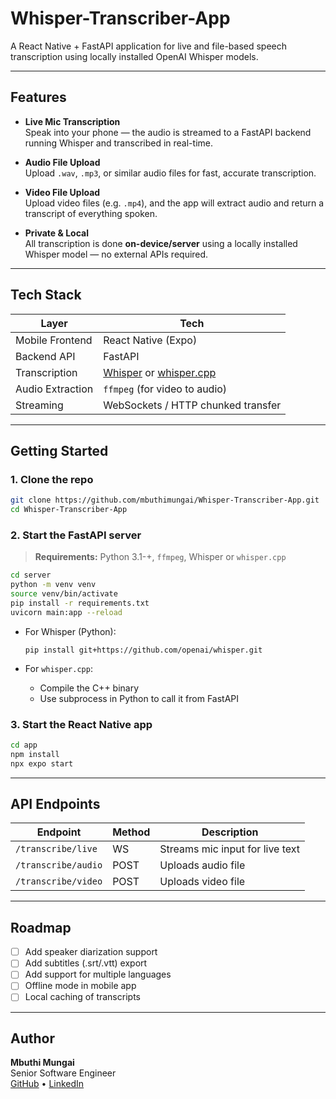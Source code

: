 # Whisper-Transcriber-App
A React Native + FastAPI application for live and file-based speech transcription using locally installed OpenAI Whisper models.

---

##  Features

- **Live Mic Transcription**  
  Speak into your phone — the audio is streamed to a FastAPI backend running Whisper and transcribed in real-time.

- **Audio File Upload**  
  Upload `.wav`, `.mp3`, or similar audio files for fast, accurate transcription.

- **Video File Upload**  
  Upload video files (e.g. `.mp4`), and the app will extract audio and return a transcript of everything spoken.

- **Private & Local**  
  All transcription is done **on-device/server** using a locally installed Whisper model — no external APIs required.

---

## Tech Stack

| Layer            | Tech                              |
|------------------|-----------------------------------|
| Mobile Frontend  | React Native (Expo)               |
| Backend API      | FastAPI                           |
| Transcription    | [Whisper](https://github.com/openai/whisper) or [whisper.cpp](https://github.com/ggerganov/whisper.cpp) |
| Audio Extraction | `ffmpeg` (for video to audio)     |
| Streaming        | WebSockets / HTTP chunked transfer |

---

## Getting Started

### 1. Clone the repo

```bash
git clone https://github.com/mbuthimungai/Whisper-Transcriber-App.git
cd Whisper-Transcriber-App
```

### 2. Start the FastAPI server

> **Requirements:** Python 3.1-+, `ffmpeg`, Whisper or `whisper.cpp`

```bash
cd server
python -m venv venv
source venv/bin/activate
pip install -r requirements.txt
uvicorn main:app --reload
```

- For Whisper (Python):
  ```
  pip install git+https://github.com/openai/whisper.git
  ```

- For `whisper.cpp`:
  - Compile the C++ binary
  - Use subprocess in Python to call it from FastAPI

### 3. Start the React Native app

```bash
cd app
npm install
npx expo start
```

---

## API Endpoints

| Endpoint               | Method | Description                     |
|------------------------|--------|---------------------------------|
| `/transcribe/live`     | WS     | Streams mic input for live text |
| `/transcribe/audio`    | POST   | Uploads audio file              |
| `/transcribe/video`    | POST   | Uploads video file              |

---

## Roadmap

- [ ] Add speaker diarization support
- [ ] Add subtitles (.srt/.vtt) export
- [ ] Add support for multiple languages
- [ ] Offline mode in mobile app
- [ ] Local caching of transcripts

---

## Author

**Mbuthi Mungai**  
Senior Software Engineer  
[GitHub](https://github.com/mbuthimungai) • [LinkedIn](https://www.linkedin.com/in/mbuthi-mungai/)  
